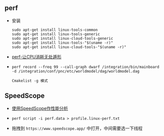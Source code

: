 ## perf

- 安装

  ```
  sudo apt-get install linux-tools-common
  sudo apt-get install linux-tools-generic
  sudo apt-get install linux-cloud-tools-generic
  sudo apt-get install linux-tools-"$(uname -r)"
  sudo apt-get install linux-cloud-tools-"$(uname -r)"
  ```

- [perf-让CPU消耗无处遁形](https://cloud.tencent.com/developer/article/1655528)

- ```
  perf record --freq 99 --call-graph dwarf /integration/bin/mainboard -d /integration/conf/pnc/etc/worldmodel/dag/worldmodel.dag
  
  Cmakelist -g 模式
  ```

## SpeedScope

- [使用SpeedScope作性能分析](https://sundy-li.github.io/posts/%E4%BD%BF%E7%94%A8speedscope%E4%BD%9C%E6%80%A7%E8%83%BD%E5%88%86%E6%9E%90/)
- ```
  perf script -i perf.data > profile.linux-perf.txt
  ```

- 拖拽到 `https://www.speedscope.app/` 中打开，中间需要选一下线程

